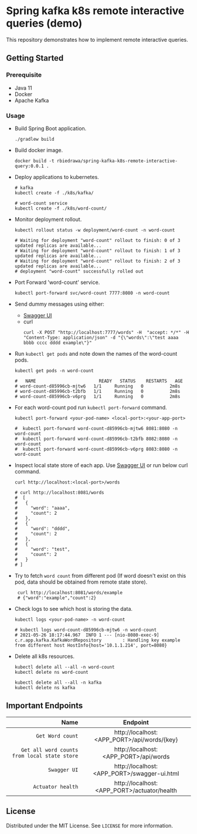 # Spring kafka k8s remote interactive queries (demo)

This repository demonstrates how to implement remote interactive queries.

## Getting Started

### Prerequisite

* Java 11
* Docker
* Apache Kafka

### Usage

* Build Spring Boot application.
  ```shell
  ./gradlew build
  ```
  
* Build docker image.
  ```shell 
  docker build -t rbiedrawa/spring-kafka-k8s-remote-interactive-query:0.0.1 .
  ```

* Deploy applications to kubernetes.
  ```shell
  # kafka 
  kubectl create -f ./k8s/kafka/
  
  # word-count service
  kubectl create -f ./k8s/word-count/
  ```

* Monitor deployment rollout.
  ```shell
  kubectl rollout status -w deployment/word-count -n word-count
  
  # Waiting for deployment "word-count" rollout to finish: 0 of 3 updated replicas are available...
  # Waiting for deployment "word-count" rollout to finish: 1 of 3 updated replicas are available...
  # Waiting for deployment "word-count" rollout to finish: 2 of 3 updated replicas are available...
  # deployment "word-count" successfully rolled out
  ```

* Port Forward 'word-count' service.
  ```shell
  kubectl port-forward svc/word-count 7777:8080 -n word-count
  ```

* Send dummy messages using either:
    * [Swagger UI](http://localhost:7777/swagger-ui.html)
    * curl
      ```shell
      curl -X POST "http://localhost:7777/words" -H  "accept: */*" -H  "Content-Type: application/json" -d "{\"words\":\"test aaaa bbbb cccc dddd example\"}"
      ```

* Run `kubectl get pods` and note down the names of the word-count pods.
  ```shell
  kubectl get pods -n word-count
  
  #   NAME                        READY   STATUS    RESTARTS   AGE
  # word-count-d85996cb-mjtw6   1/1     Running   0          2m8s
  # word-count-d85996cb-t2bfb   1/1     Running   0          2m8s
  # word-count-d85996cb-v6prg   1/1     Running   0          2m8s
  ```

* For each word-count pod run `kubectl port-forward` command.
  ```shell
  kubectl port-forward <your-pod-name> <local-port>:<your-app-port>
  
  #  kubectl port-forward word-count-d85996cb-mjtw6 8081:8080 -n word-count
  #  kubectl port-forward word-count-d85996cb-t2bfb 8082:8080 -n word-count
  #  kubectl port-forward word-count-d85996cb-v6prg 8083:8080 -n word-count
  ```

* Inspect local state store of each app. Use [Swagger UI](http://localhost:7777/swagger-ui.html) or run below curl
  command.
  ```shell
  curl http://localhost:<local-port>/words
  
  # curl http://localhost:8081/words
  #  [
  #   {
  #     "word": "aaaa",
  #     "count": 2
  #   },
  #   {
  #     "word": "dddd",
  #     "count": 2
  #   },
  #   {
  #     "word": "test",
  #     "count": 2
  #   }
  # ]
  ```

* Try to fetch `word count` from different pod (If word doesn't exist on this pod, data should be obtained from remote
  state store).
  ```shell
   curl http://localhost:8081/words/example
   # {"word":"example","count":2}
  ```

* Check logs to see which host is storing the data.
  ```shell
  kubectl logs <your-pod-name> -n word-count
  
  # kubectl logs word-count-d85996cb-mjtw6 -n word-count
  # 2021-05-26 18:17:44.967  INFO 1 --- [nio-8080-exec-9] c.r.app.kafka.KafkaWordRepository        : Handling key example from different host HostInfo{host='10.1.1.214', port=8080}
  ```

* Delete all k8s resources.
  ```shell
  kubectl delete all --all -n word-count
  kubectl delete ns word-count
  
  kubectl delete all --all -n kafka
  kubectl delete ns kafka
  ```

## Important Endpoints

| Name | Endpoint | 
| -------------:|:--------:|
| `Get Word count` | http://localhost:<APP_PORT>/api/words/{key} |
| `Get all word counts from local state store` | http://localhost:<APP_PORT>/api/words |
| `Swagger UI` | http://localhost:<APP_PORT>/swagger-ui.html |
| `Actuator health` | http://localhost:<APP_PORT>/actuator/health |

## License

Distributed under the MIT License. See `LICENSE` for more information.